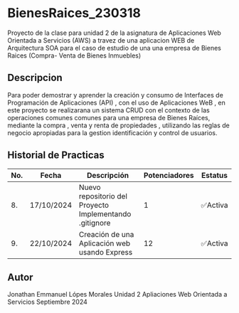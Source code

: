 # BienesRaices_230318
Proyecto de la clase para unidad 2  de la asignatura de Aplicaciones Web Orientada a Servicios (AWS) a travez de una aplicacion WEB de Arquitectura SOA para el caso de estudio de una una empresa de Bienes Raices (Compra- Venta de Bienes Inmuebles)

## Descripcion

Para poder demostrar y aprender la creación y consumo de Interfaces de Programación
de Aplicaciones (API) , con el uso de Aplicaciones WeB , en este proyecto se realizarana un
sistema CRUD con el contexto  de las operaciones comunes comunes para una empresa de Bienes Raíces,
mediante la compra , venta y renta de propiedades , utilizando las reglas de negocio apropiadas para la gestion
identificación y control de usuarios.

 ## Historial de Practicas

|No.|Fecha|Descripción|Potenciadores|Estatus|
|--|--|--|--|--|
|8.|17/10/2024|Nuevo repositorio del Proyecto Implementando .gitignore|1|✅Activa|
|9.|22/10/2024|Creación de una Aplicación web usando Express|12|✅Activa|

## Autor
Jonathan Emmanuel Lópes Morales
Unidad 2
Apliaciones Web Orientada a Servicios
Septiembre 2024